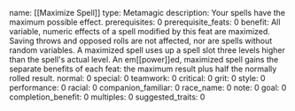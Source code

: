 name: [[Maximize Spell]]
type: Metamagic
description: Your spells have the maximum possible effect.
prerequisites: 0
prerequisite_feats: 0
benefit: All variable, numeric effects of a spell modified by this feat are maximized. Saving throws and opposed rolls are not affected, nor are spells without random variables. A maximized spell uses up a spell slot three levels higher than the spell's actual level. An em[[power]]ed, maximized spell gains the separate benefits of each feat: the maximum result plus half the normally rolled result.
normal: 0
special: 0
teamwork: 0
critical: 0
grit: 0
style: 0
performance: 0
racial: 0
companion_familiar: 0
race_name: 0
note: 0
goal: 0
completion_benefit: 0
multiples: 0
suggested_traits: 0
